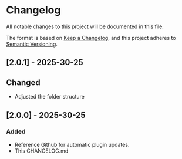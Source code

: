 # Changelog

All notable changes to this project will be documented in this file.

The format is based on [Keep a Changelog](https://keepachangelog.com/en/1.0.0/),
and this project adheres to [Semantic Versioning](https://semver.org/spec/v2.0.0.html).

## [2.0.1] - 2025-30-25

## Changed 

- Adjusted the folder structure

## [2.0.0] - 2025-30-25

### Added

- Reference Github for automatic plugin updates. 
- This CHANGELOG.md